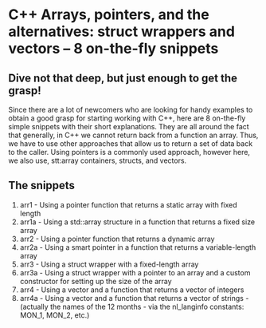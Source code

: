 # C++ Arrays, pointers, and the alternatives: struct wrappers and vectors – 8 on-the-fly snippets

## Dive not that deep, but just enough to get the grasp!

Since there are a lot of newcomers who are looking for handy examples to obtain a good grasp for starting working with C++, here are 8 on-the-fly simple snippets with their short explanations. They are all around the fact that generally, in C++ we cannot return back from a function an array. Thus, we have to use other approaches that allow us to return a set of data back to the caller. Using pointers is a commonly used approach, however here, we also use, stt:array containers, structs, and vectors.  

## The snippets 

1. arr1 - Using a pointer function that returns a static array with fixed length
2. arr1a - Using a std::array structure in a function that returns a fixed size array
3. arr2 - Using a pointer function that returns a dynamic array
4. arr2a - Using a smart pointer in a function that returns a variable-length array
5. arr3 - Using a struct wrapper with a fixed-length array
6. arr3a - Using a struct wrapper with a pointer to an array and a custom constructor for setting up the size of the array
7. arr4 - Using a vector and a function that returns a vector of integers
8. arr4a - Using a vector and a function that returns a vector of strings - (actually the names of the 12 months - via the nl_langinfo constants: MON_1, MON_2, etc.)

